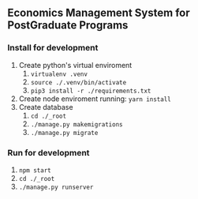 ## Economics Management System for PostGraduate Programs

### Install for development  
1. Create python's virtual enviroment
    1. `virtualenv .venv`
    2. `source ./.venv/bin/activate`
    3. `pip3 install -r ./requirements.txt`
2. Create node enviroment running: `yarn install`
3. Create database
    1. `cd ./_root`
    2. `./manage.py makemigrations`
    3. `./manage.py migrate`

### Run for development
1. `npm start`
2. `cd ./_root`
3. `./manage.py runserver`
